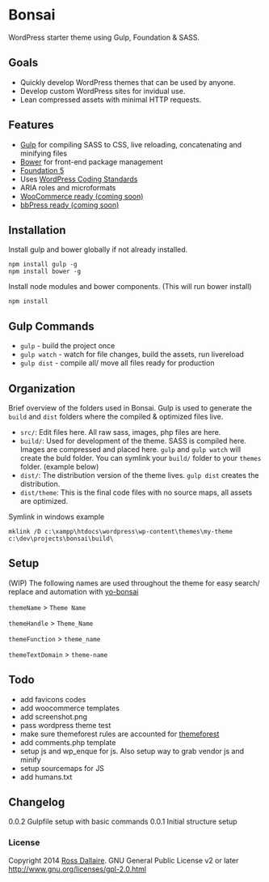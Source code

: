Bonsai
======

WordPress starter theme using Gulp, Foundation & SASS.

## Goals

* Quickly develop WordPress themes that can be used by anyone.
* Develop custom WordPress sites for invidual use.
* Lean compressed assets with minimal HTTP requests.

## Features

* [Gulp](http://gulpjs.com/) for compiling SASS to CSS, live reloading, concatenating and minifying files
* [Bower](http://bower.io/) for front-end package management
* [Foundation 5](http://foundation.zurb.com/)
* Uses [WordPress Coding Standards](https://make.wordpress.org/core/handbook/coding-standards/)
* ARIA roles and microformats
* [WooCommerce ready (coming soon)](http://www.woothemes.com/woocommerce/)
* [bbPress ready (coming soon)](http://www.bbpress.com)

## Installation

Install gulp and bower globally if not already installed.
```
npm install gulp -g
npm install bower -g
```

Install node modules and bower components. (This will run bower install)
```
npm install
```

## Gulp Commands

* `gulp` - build the project once
* `gulp watch` - watch for file changes, build the assets, run livereload
* `gulp dist` - compile all/ move all files ready for production

## Organization
Brief overview of the folders used in Bonsai. Gulp is used to generate the `build` and `dist` folders where the compiled & optimized files live.

* `src/`: Edit files here. All raw sass, images, php files are here.
* `build/`: Used for development of the theme. SASS is compiled here. Images are compressed and placed here. `gulp` and `gulp watch` will create the buld folder. You can symlink your `build/` folder to your `themes` folder. (example below)
* `dist/`: The distribution version of the theme lives. `gulp dist` creates the distribution.
* `dist/theme`: This is the final code files with no source maps, all assets are optimized.

Symlink in windows example
```
mklink /D c:\xampp\htdocs\wordpress\wp-content\themes\my-theme c:\dev\projects\bonsai\build\
```

## Setup

(WIP)
The following names are used throughout the theme for easy search/ replace and automation with [yo-bonsai](https://github.com/rdallaire/yo-bonsai)

`themeName` > `Theme Name`

`themeHandle` > `Theme_Name`

`themeFunction` > `theme_name`

`themeTextDomain` > `theme-name`

## Todo

* add favicons codes
* add woocommerce templates
* add screenshot.png
* pass wordpress theme test
* make sure themeforest rules are accounted for [themeforest](https://help.market.envato.com/hc/en-us/articles/202822450-WordPress-Theme-Submission-Requirements)
* add comments.php template
* setup js and wp_enque for js. Also setup way to grab vendor js and minify
* setup sourcemaps for JS
* add humans.txt

## Changelog

0.0.2 Gulpfile setup with basic commands
0.0.1 Initial structure setup

### License

Copyright 2014 [Ross Dallaire](http://rdallaire.com). GNU General Public License v2 or later http://www.gnu.org/licenses/gpl-2.0.html

